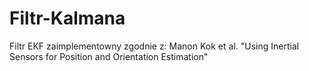 # Filtr-Kalmana

Filtr EKF zaimplementowny zgodnie z: Manon Kok et al. "Using Inertial Sensors for Position and Orientation Estimation"
